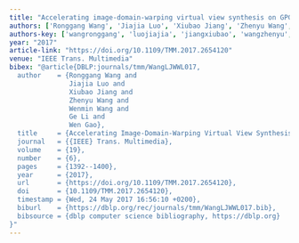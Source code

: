 ```yaml
---
title: "Accelerating image-domain-warping virtual view synthesis on GPGPU"
authors: ['Ronggang Wang', 'Jiajia Luo', 'Xiubao Jiang', 'Zhenyu Wang', 'Wenmin Wang', 'Ge Li', 'Wen Gao 0001']
authors-key: ['wangronggang', 'luojiajia', 'jiangxiubao', 'wangzhenyu', 'wangwenmin', 'lige', 'gaowen']
year: "2017"
article-link: "https://doi.org/10.1109/TMM.2017.2654120"
venue: "IEEE Trans. Multimedia"
bibex: "@article{DBLP:journals/tmm/WangLJWWL017,
  author    = {Ronggang Wang and
               Jiajia Luo and
               Xiubao Jiang and
               Zhenyu Wang and
               Wenmin Wang and
               Ge Li and
               Wen Gao},
  title     = {Accelerating Image-Domain-Warping Virtual View Synthesis on {GPGPU}},
  journal   = {{IEEE} Trans. Multimedia},
  volume    = {19},
  number    = {6},
  pages     = {1392--1400},
  year      = {2017},
  url       = {https://doi.org/10.1109/TMM.2017.2654120},
  doi       = {10.1109/TMM.2017.2654120},
  timestamp = {Wed, 24 May 2017 16:56:10 +0200},
  biburl    = {https://dblp.org/rec/journals/tmm/WangLJWWL017.bib},
  bibsource = {dblp computer science bibliography, https://dblp.org}
}"
---
```

